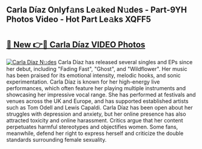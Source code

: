 ## Carla Díaz Onlyf𝚊ns Le𝚊ked N𝚞des - Part-9YH Photos Video - Hot Part Le𝚊ks XQFF5

# <h2><a href="http://ab32512.deff.icu/?id=Carla+D%c3%adaz">🔗 New 👉🔴 Carla Díaz VIDEO Photos</a></h2>

[![Carla Díaz N𝚞des](https://i.imgur.com/rIISA9y.gif)](http://ab32512.deff.icu/?id=Carla+D%c3%adaz)
Carla Díaz has released several singles and EPs since her debut, including "Fading Fast", "Ghost", and "Wildflower". Her music has been praised for its emotional intensity, melodic hooks, and sonic experimentation. Carla Díaz is known for her high-energy live performances, which often feature her playing multiple instruments and showcasing her impressive vocal range. She has performed at festivals and venues across the UK and Europe, and has supported established artists such as Tom Odell and Lewis Capaldi. Carla Díaz has been open about her struggles with depression and anxiety, but her online presence has also attracted toxicity and online harassment. Critics argue that her content perpetuates harmful stereotypes and objectifies women. Some fans, meanwhile, defend her right to express herself and criticize the double standards surrounding female sexuality.
